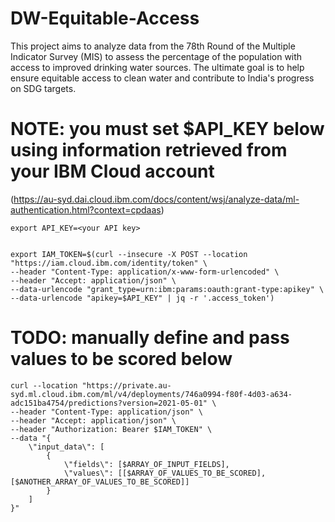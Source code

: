 # DW-Equitable-Access
This project aims to analyze data from the 78th Round of the Multiple Indicator Survey (MIS) to assess the percentage of the population with access to improved drinking water sources. The ultimate goal is to help ensure equitable access to clean water and contribute to India's progress on SDG targets.

# NOTE: you must set $API_KEY below using information retrieved from your IBM Cloud account 
(https://au-syd.dai.cloud.ibm.com/docs/content/wsj/analyze-data/ml-authentication.html?context=cpdaas)

    export API_KEY=<your API key>


    export IAM_TOKEN=$(curl --insecure -X POST --location "https://iam.cloud.ibm.com/identity/token" \
    --header "Content-Type: application/x-www-form-urlencoded" \
    --header "Accept: application/json" \
    --data-urlencode "grant_type=urn:ibm:params:oauth:grant-type:apikey" \
    --data-urlencode "apikey=$API_KEY" | jq -r '.access_token')


# TODO:  manually define and pass values to be scored below

    curl --location "https://private.au-syd.ml.cloud.ibm.com/ml/v4/deployments/746a0994-f80f-4d03-a634-adc151ba4754/predictions?version=2021-05-01" \
    --header "Content-Type: application/json" \
    --header "Accept: application/json" \
    --header "Authorization: Bearer $IAM_TOKEN" \
    --data "{
        \"input_data\": [
            {
                \"fields\": [$ARRAY_OF_INPUT_FIELDS],
                \"values\": [[$ARRAY_OF_VALUES_TO_BE_SCORED], [$ANOTHER_ARRAY_OF_VALUES_TO_BE_SCORED]]
            }
        ]
    }"
